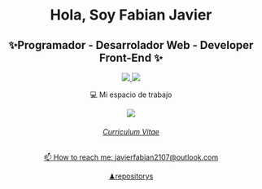 <h1 align='center' font style='vertical-align:inhert'>Hola, Soy Fabian Javier</h1>  
 <h2 align= 'center' font style='vertical-align:inhert'>✨Programador - Desarrolador Web - Developer Front-End ✨</h2> 
  <p align='center' Dir='auto'>
   <a href='https://www.linkedin.com/in/fabian-javier-208ba6256/'>
   <img src="https://camo.githubusercontent.com/a493f6833f99fb3c85788d6d9305e6b7a42b838e5ee5d138fd9a8214a7e77472/68747470733a2f2f696d672e736869656c64732e696f2f62616467652f6c696e6b6564696e2d2532333030373742352e7376673f267374796c653d666f722d7468652d6261646765266c6f676f3d6c696e6b6564696e266c6f676f436f6c6f723d7768697465" data-canonical-src="https://img.shields.io/badge/linkedin-%230077B5.svg?&amp;style=for-the-badge&amp;logo=linkedin&amp;logoColor=white" style="max-width: 100%;">
    <a href='https://www.instagram.com/accounts/onetap/?next=%2F'>
    <img src="https://camo.githubusercontent.com/5c3f3164b340475c38f1ec3d8c6d0c6e8656fbccac25d06cfb86477079b88638/68747470733a2f2f696d672e736869656c64732e696f2f62616467652f696e7374616772616d2d2532334534343035462e7376673f267374796c653d666f722d7468652d6261646765266c6f676f3d696e7374616772616d266c6f676f436f6c6f723d7768697465" data-canonical-src="https://img.shields.io/badge/instagram-%23E4405F.svg?&amp;style=for-the-badge&amp;logo=instagram&amp;logoColor=white" style="max-width: 100%;">
    </a>
   </p>
     <p align="center" dir="auto"><font style="vertical-align: inherit;"><font style="vertical-align: inherit;">
   <font style="vertical-align: inherit;">
  💻 Mi espacio de trabajo</font>
  <p align='center' Dir='auto'>
  <a href='https://camo.githubusercontent.com/c9d151a1fa0d8ce7535e388998ec09fa7204c65d98d08b2c3d2a7c6a75fcd141/68747470733a2f2f696d672e736869656c64732e696f2f62616467652f57696e646f7773253230415355535f5a656e626f6f6b5f332d3030373844363f7374796c653d666f722d7468652d6261646765266c6f676f3d77696e646f7773266c6f676f436f6c6f723d7768697465'>
  <img src='https://img.shields.io/badge/Windows%20ASUS_Zenbook_3-0078D6?style=for-the-badge&logo=windows&logoColor=white'>
  </a>
  </p>
  <h6 align='center' dir='auto'><font style='vertical-align: inherit;'><bn><a href='https://cv-poyecto-arg-git-master-javierfabian210786-gmailcom.vercel.app/'>Curriculum Vitae</bn></h6>
  <p align="center" dir="auto">
  📫 How to reach me: <a href="mailto:javierfabian2107@outlook.com">javierfabian2107@outlook.com</a>
</p>
<p align="center" dir="auto">
  <a href=https://github.com/javierfabian?tab=repositories>♟repositorys
</a>
  </p>
